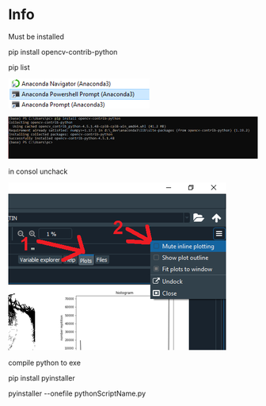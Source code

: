 # Info 
Must be installed

pip install opencv-contrib-python 

pip list

![open terminal](info/01.PNG)

![code execut](info/02.PNG)

in consol unchack

![unchack](info/unchack.png)

compile python to exe

pip install pyinstaller

pyinstaller --onefile pythonScriptName.py

